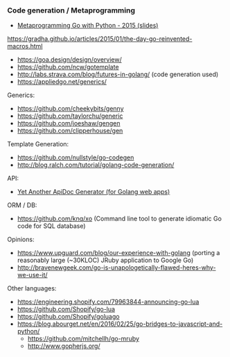### Code generation / Metaprogramming

- [Metaprogramming Go with Python - 2015 (slides)](https://www.slideshare.net/wuvist1/metaprogramming-go-with-python)

https://gradha.github.io/articles/2015/01/the-day-go-reinvented-macros.html
  - https://goa.design/design/overview/
  - https://github.com/ncw/gotemplate
  - http://labs.strava.com/blog/futures-in-golang/ (code generation used)
  - https://appliedgo.net/generics/


Generics:
  - https://github.com/cheekybits/genny
  - https://github.com/taylorchu/generic
  - https://github.com/joeshaw/gengen
  - https://github.com/clipperhouse/gen


Template Generation:
  - https://github.com/nullstyle/go-codegen
  - http://blog.ralch.com/tutorial/golang-code-generation/


API:
  - [Yet Another ApiDoc Generator (for Golang web apps)](https://github.com/betacraft/yaag)


ORM / DB:
  - https://github.com/knq/xo (Command line tool to generate idiomatic Go code for SQL database)

Opinions:
  - https://www.upguard.com/blog/our-experience-with-golang (porting a reasonably large (~30KLOC) JRuby application to Google Go)
  - http://bravenewgeek.com/go-is-unapologetically-flawed-heres-why-we-use-it/

Other languages:
  - https://engineering.shopify.com/79963844-announcing-go-lua
  - https://github.com/Shopify/go-lua
  - https://github.com/Shopify/goluago
  - https://blog.abourget.net/en/2016/02/25/go-bridges-to-javascript-and-python/
    - https://github.com/mitchellh/go-mruby
    - http://www.gopherjs.org/
